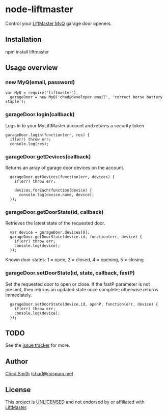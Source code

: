 # node-liftmaster

Control your [LiftMaster MyQ](http://www.liftmaster.com/lmcv2/connectedhome.htm) garage door openers.

## Installation

npm install liftmaster

## Usage overview

### new MyQ(email, password)

    var MyQ = require('liftmaster'),
      garageDoor = new MyQ('chad@developer.email', 'correct horse battery staple');

### garageDoor.login(callback)


Logs in to your MyLiftMaster account and returns a security token

    garageDoor.login(function(err, res) {
      if(err) throw err;
      console.log(res);

### garageDoor.getDevices(callback)

Returns an array of garage door devices on the account.

      garageDoor.getDevices(function(err, devices) {
        if(err) throw err;
        
        devices.forEach(function(device) {
          console.log(device.name, device);
      });

### garageDoor.getDoorState(id, callback)

Retrieves the latest state of the requested door.

      var device = garageDoor.devices[0];
      garageDoor.getDoorState(device.id, function(err, device) {
        if(err) throw err;
        console.log(device);
      });

Known door states: 1 = open, 2 = closed, 4 = opening, 5 = closing

### garageDoor.setDoorState(id, state, callback, fastP)

Set the requested door to open or close. 
If the fastP parameter is not present, then returns an updated state once complete;
otherwise returns immediately.

      garageDoor.setDoorState(device.id, openP, function(err, device) {
        if(err) throw err;
        console.log(device);
      });

## TODO

See the [issue tracker](http://github.com/chadsmith/node-liftmaster/issues) for more.

## Author

[Chad Smith](http://twitter.com/chadsmith) ([chad@nospam.me](mailto:chad@nospam.me)).

## License

This project is [UNLICENSED](http://unlicense.org/) and not endorsed by or affiliated with [LiftMaster](http://www.liftmaster.com/).